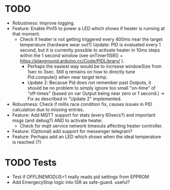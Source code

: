 # TODO
- Robustness: Improve logging.
- Feature: Enable Pin15 to power a LED which shows if heater is running at that moment.
  - Check if heater is not getting triggered every 400ms near the target temperature (hardware wear out?)
    Update: PID is evaluated every 1 second, but it is currently possible to activate heater in 10ms steps within the 1 second window (see onTimer1ISR() + https://playground.arduino.cc/Code/PIDLibrary/ ).
      - Perhaps the easiest way would be to increase windowSize from 1sec to 3sec. Still q remains on how to directly tune Pid.compute() when near target temp.
      - Update 2: Because Pid does not remember past Outputs, it should be no problem to simply ignore too small "on-time" of "off-times" (based on var Output being near zero or 1 second.) -> Fix as described in "Update 2" implemented.
- Robustness: Check if millis race condition fix, causes issues in PID calculation due to missing entries.
- Feature: Add MQTT support for stats (every 60secs?) and important msgs (and debug?) AND to activate heater.
  - Check for mqtt service network timeouts affecting heater controller.
- Feature: (Optional) add support for messenger telegram?
- Feature: Perhaps add an LED which shows when the ideal temperature is reached (?)

# TODO Tests
- Test if OFFLINEMODUS=1 really reads pid settings from EPPROM
- Add EmergecyStop logic into ISR as safe-guard. useful?
